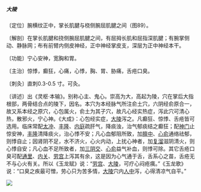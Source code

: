 ##### 大陵

〔定位〕腕横纹正中，掌长肌腱与桡侧腕屈肌腱之间（图89）。

〔解剖〕在掌长肌腱和挠侧腕屈肌腱之间，有屈拇长肌和屈指深肌腱；有腕掌侧动、静脉网；布有前臂内侧皮神经，正中神经掌皮支，深层为正中神经本干。

〔功能〕宁心安神，宽胸和胃。

〔主治〕惊悸，癫狂，心痛，心悸，胸、胃、胁痛，舌疮口臭。

〔刺灸〕直刺0.3-0.5 寸。可灸。

〔讲述〕出《灵枢·本输》。别称心主、鬼心。崇高为大，高起为陵，穴在掌后大指根部，两骨结合点的陵下，因名。本穴为本经脉气所注俞土穴，六阴经俞原合一，故又系本经之原穴，心包属火，俞土为其子穴，故凡心经实热症，泻此穴可清心热，散邪火，宁心神。《大成》：心包经实症，[大陵](https://www.gmzyjc.com/read/zjs/zjs3.1.9-12-0.0.1.3.7.md)泻之。凡癫狂、惊悸、舌疮皆可选用。临床常配[太冲](https://www.gmzyjc.com/read/zjs/zjs3.1.9-12-0.0.4.3.3.md)、[丰隆](https://www.gmzyjc.com/read/zjs/zjs3.1.1-3-0.1.3.3.40.md)、[内庭](https://www.gmzyjc.com/read/zjs/zjs3.1.1-3-0.1.3.3.44.md)疏肝气，降痰浊，治气郁痰结之癫狂；配[神门](https://www.gmzyjc.com/read/zjs/zjs3.1.4-6-0.0.2.3.7.md)止惊安神，[丰隆](https://www.gmzyjc.com/read/zjs/zjs3.1.1-3-0.1.3.3.40.md)清降痰火，治心悸不安；凡心血郁阻所致，加[膻中](https://www.gmzyjc.com/read/zjs/zjs3.2.1-0.1.1.3.16.md)、[心俞](https://www.gmzyjc.com/read/zjs/zjs3.1.7-8-0.0.1.3.15.md)通络祛郁，则悸自止；因肾阴不足，水不济火，心火内动，上扰心神者，加[复溜](https://www.gmzyjc.com/read/zjs/zjs3.1.7-8-0.0.2.3.7.md)滋阴清火，则心悸自安；凡心血不足所致者，加[三阴交](https://www.gmzyjc.com/read/zjs/zjs3.1.4-6-0.0.1.3.6.md)、[心俞](https://www.gmzyjc.com/read/zjs/zjs3.1.7-8-0.0.1.3.15.md)益气补血，则悸可除。其它舌疮口臭可配[通里](https://www.gmzyjc.com/read/zjs/zjs3.1.4-6-0.0.2.3.5.md)、[内关](https://www.gmzyjc.com/read/zjs/zjs3.1.9-12-0.0.1.3.6.md)、[劳宫](https://www.gmzyjc.com/read/zjs/zjs3.1.9-12-0.0.1.3.8.md)上泻其有余，这是因为心气通于舌，舌系心之苗，舌疮无不与心火有关。所以《玉龙赋》说：“[劳宫](https://www.gmzyjc.com/read/zjs/zjs3.1.9-12-0.0.1.3.8.md)、[大陵](https://www.gmzyjc.com/read/zjs/zjs3.1.9-12-0.0.1.3.7.md)，可疗心闷疮痍。”《玉龙歌》说：“口臭之疾最可憎，劳心只为苦多情，[大陵](https://www.gmzyjc.com/read/zjs/zjs3.1.9-12-0.0.1.3.7.md)穴内[人中](https://www.gmzyjc.com/read/zjs/zjs3.2.2-0.0.1.3.26.md)泻，心得清凉气自平。”

![](img/图89.jpg)
